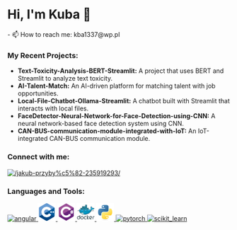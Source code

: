 <h1>Hi, I'm Kuba 👋</h1>
- 📫 How to reach me: kba1337@wp.pl

<h3 align="left">My Recent Projects:</h3>
<ul>
  <li><strong>Text-Toxicity-Analysis-BERT-Streamlit:</strong> A project that uses BERT and Streamlit to analyze text toxicity.</li>
  <li><strong>AI-Talent-Match:</strong> An AI-driven platform for matching talent with job opportunities.</li>
  <li><strong>Local-File-Chatbot-Ollama-Streamlit:</strong> A chatbot built with Streamlit that interacts with local files.</li>
  <li><strong>FaceDetector-Neural-Network-for-Face-Detection-using-CNN:</strong> A neural network-based face detection system using CNN.</li>
  <li><strong>CAN-BUS-communication-module-integrated-with-IoT:</strong> An IoT-integrated CAN-BUS communication module.</li>
</ul>

<h3 align="left">Connect with me:</h3>
<p align="left">
<a href="https://linkedin.com/in/jakub-przyby%c5%82-235919293/" target="blank"><img align="center" src="https://raw.githubusercontent.com/rahuldkjain/github-profile-readme-generator/master/src/images/icons/Social/linked-in-alt.svg" alt="/jakub-przyby%c5%82-235919293/" height="30" width="40" /></a>
</p>

<h3 align="left">Languages and Tools:</h3>
<p align="left"> <a href="https://angular.io" target="_blank" rel="noreferrer"> <img src="https://angular.io/assets/images/logos/angular/angular.svg" alt="angular" width="40" height="40"/> </a> <a href="https://www.w3schools.com/cpp/" target="_blank" rel="noreferrer"> <img src="https://raw.githubusercontent.com/devicons/devicon/master/icons/cplusplus/cplusplus-original.svg" alt="cplusplus" width="40" height="40"/> </a> <a href="https://www.w3schools.com/cs/" target="_blank" rel="noreferrer"> <img src="https://raw.githubusercontent.com/devicons/devicon/master/icons/csharp/csharp-original.svg" alt="csharp" width="40" height="40"/> </a> <a href="https://www.docker.com/" target="_blank" rel="noreferrer"> <img src="https://raw.githubusercontent.com/devicons/devicon/master/icons/docker/docker-original-wordmark.svg" alt="docker" width="40" height="40"/> </a> <a href="https://www.python.org" target="_blank" rel="noreferrer"> <img src="https://raw.githubusercontent.com/devicons/devicon/master/icons/python/python-original.svg" alt="python" width="40" height="40"/> </a> <a href="https://pytorch.org/" target="_blank" rel="noreferrer"> <img src="https://www.vectorlogo.zone/logos/pytorch/pytorch-icon.svg" alt="pytorch" width="40" height="40"/> </a> <a href="https://scikit-learn.org/" target="_blank" rel="noreferrer"> <img src="https://upload.wikimedia.org/wikipedia/commons/0/05/Scikit_learn_logo_small.svg" alt="scikit_learn" width="40" height="40"/> </a> </p>

